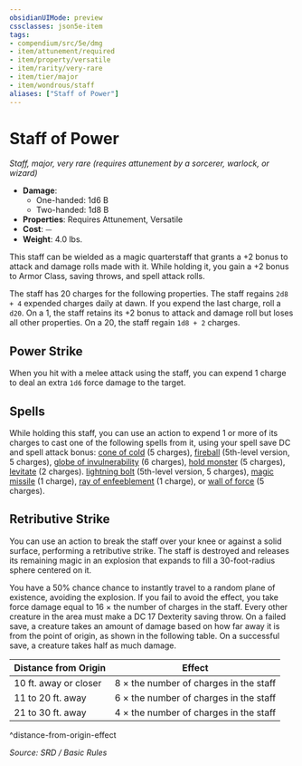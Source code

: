 ```yaml
---
obsidianUIMode: preview
cssclasses: json5e-item
tags:
- compendium/src/5e/dmg
- item/attunement/required
- item/property/versatile
- item/rarity/very-rare
- item/tier/major
- item/wondrous/staff
aliases: ["Staff of Power"]
---
```

# Staff of Power
*Staff, major, very rare (requires attunement by a sorcerer, warlock, or wizard)*  

- **Damage**:
  - One-handed: 1d6 B
  - Two-handed: 1d8 B
- **Properties**: Requires Attunement, Versatile
- **Cost**: ⏤
- **Weight**: 4.0 lbs.

This staff can be wielded as a magic quarterstaff that grants a +2 bonus to attack and damage rolls made with it. While holding it, you gain a +2 bonus to Armor Class, saving throws, and spell attack rolls.

The staff has 20 charges for the following properties. The staff regains `2d8 + 4` expended charges daily at dawn. If you expend the last charge, roll a `d20`. On a 1, the staff retains its +2 bonus to attack and damage roll but loses all other properties. On a 20, the staff regain `1d8 + 2` charges.

## Power Strike

When you hit with a melee attack using the staff, you can expend 1 charge to deal an extra `1d6` force damage to the target.

## Spells

While holding this staff, you can use an action to expend 1 or more of its charges to cast one of the following spells from it, using your spell save DC and spell attack bonus: [cone of cold](compendium/spells/cone-of-cold.md) (5 charges), [fireball](compendium/spells/fireball.md) (5th-level version, 5 charges), [globe of invulnerability](compendium/spells/globe-of-invulnerability.md) (6 charges), [hold monster](compendium/spells/hold-monster.md) (5 charges), [levitate](compendium/spells/levitate.md) (2 charges). [lightning bolt](compendium/spells/lightning-bolt.md) (5th-level version, 5 charges), [magic missile](compendium/spells/magic-missile.md) (1 charge), [ray of enfeeblement](compendium/spells/ray-of-enfeeblement.md) (1 charge), or [wall of force](compendium/spells/wall-of-force.md) (5 charges).

## Retributive Strike

You can use an action to break the staff over your knee or against a solid surface, performing a retributive strike. The staff is destroyed and releases its remaining magic in an explosion that expands to fill a 30-foot-radius sphere centered on it.

You have a 50% chance chance to instantly travel to a random plane of existence, avoiding the explosion. If you fail to avoid the effect, you take force damage equal to 16 × the number of charges in the staff. Every other creature in the area must make a DC 17 Dexterity saving throw. On a failed save, a creature takes an amount of damage based on how far away it is from the point of origin, as shown in the following table. On a successful save, a creature takes half as much damage.

| Distance from Origin | Effect |
|----------------------|--------|
| 10 ft. away or closer | 8 × the number of charges in the staff |
| 11 to 20 ft. away | 6 × the number of charges in the staff |
| 21 to 30 ft. away | 4 × the number of charges in the staff |
^distance-from-origin-effect

*Source: SRD / Basic Rules*